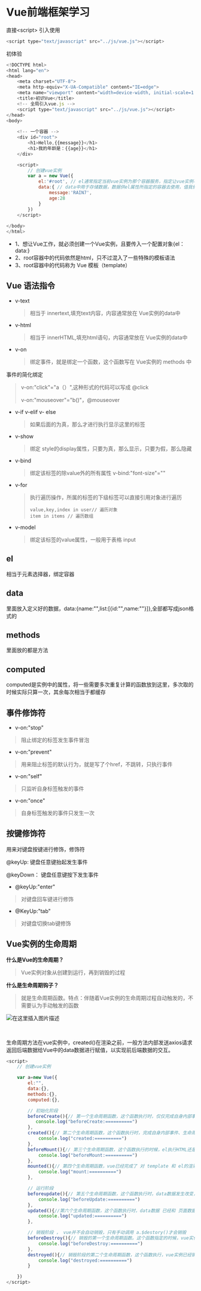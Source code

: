 # Vue前端框架学习



直接\<script> 引入使用

```javascript
<script type="text/javascript" src="../js/vue.js"></script>
```



初体验

```javascript
<!DOCTYPE html>
<html lang="en">
<head>
    <meta charset="UTF-8">
    <meta http-equiv="X-UA-Compatible" content="IE=edge">
    <meta name="viewport" content="width=device-width, initial-scale=1.0">
    <title>初识Vue</title>
    <!-- 全局引入vue.js -->
    <script type="text/javascript" src="../js/vue.js"></script>
</head>
<body>
    
    <!-- 一个容器 -->
    <div id="root">
        <h1>Hello,{{message}}</h1>
        <h1>我的年龄是：{{age}}</h1>
    </div>

    <script>
        // 创建vue实例
        var a = new Vue({
            el:'#root', // el通常指定当前vue实例为那个容器服务，指定让vue实例与容器建立联系
            data:{ // data中用于存储数据，数据供el属性所指定的容器去使用，值我们暂时先写成一个对象
                message:'RAIN7',
                age:28
            }
        })
    </script>
    
</body>
</html>
```



- 1、想让Vue工作，就必须创建一个Vue实例，且要传入一个配置对象{el：data:}
- 2、root容器中的代码依然是html，只不过混入了一些特殊的模板语法
- 3、root容器中的代码称为 Vue 模板（template）



##  Vue 语法指令



- v-text 

  > 相当于 innertext,填充text内容，内容通常放在 Vue实例的data中



- v-html

  > 相当于 innerHTML,填充html语句，内容通常放在 Vue实例的data中



- v-on 

  > 绑定事件，就是绑定一个函数，这个函数写在 Vue实例的 methods 中



事件的简化绑定

> v-on:"click"="a（）",这种形式的代码可以写成 @click
>
> v-on:"mouseover"="b()"，@mouseover



- v-if   v-elif v- else

  > 如果后面的为真，那么才进行执行显示这里的标签



- v-show

  > 绑定 style的display属性，只要为真，那么显示，只要为假，那么隐藏



- v-bind

  > 绑定该标签的除value外的所有属性 v-bind:"font-size"=""



- v-for

  > 执行遍历操作，所属的标签的下级标签可以直接引用对象进行遍历
  >
  > ```
  > value,key,index in user// 遍历对象
  > item in items // 遍历数组
  > ```



- v-model

  > 绑定该标签的value属性，一般用于表格 input



## el

相当于元素选择器，绑定容器



## data

里面放入定义好的数据，data:{name:"",list:[{id:"",name:""}]},全部都写成json格式的



## methods

里面放的都是方法



## computed

computed是实例中的属性，将一些需要多次重复计算的函数放到这里，多次取的时候实际只算一次，其余每次相当于都缓存



## 事件修饰符



- v-on:"stop" 

> 阻止绑定的标签发生事件冒泡



- v-on:"prevent"

> 用来阻止标签的默认行为，就是写了个href，不跳转，只执行事件



- v-on:"self"

> 只监听自身标签触发的事件



- v-on:"once"

> 自身标签触发的事件只发生一次



## 按键修饰符



用来对键盘按键进行修饰，修饰符

@keyUp: 键盘任意键抬起发生事件

@keyDown： 键盘任意键按下发生事件



- @keyUp:"enter"

> 对键盘回车键进行修饰



- @KeyUp:"tab"

> 对键盘切换tab键修饰



## Vue实例的生命周期



**什么是Vue的生命周期？**



> Vue实例对象从创建到运行，再到销毁的过程 



**什么是生命周期钩子？**



> 就是生命周期函数。特点：伴随着Vue实例的生命周期过程自动触发的，不需要认为手动触发的函数



![在这里插入图片描述](https://img-blog.csdnimg.cn/53e263f308694c16b5b5abddd5353ce1.png)



&emsp;&emsp;

生命周期方法在vue实例中，created()在渲染之前，一般方法内部发送axios请求返回后端数据给Vue中的data数据进行赋值，以实现前后端数据的交互。



```javascript
<script>
    // 创建vue实例

    var a=new Vue({
        el:"",
        data:{},
        methods:{},
        computed:{},

        // 初始化阶段
        beforeCreate(){// 第一个生命周期函数，这个函数执行时，仅仅完成自身内部事件以及生命周期函数的注入工作
           console.log("beforeCreate:==========")
        },
        created(){// 第二个生命周期函数，这个函数执行时，完成自身内部事件、生命周期函数、自定义数据data\methods\computed注入以及语法校验工作
            console.log("created:==========")
        },
        beforeMount(){// 第三个生命周期函数，这个函数执行的时候，el执行HTML还是一个原始模板，并没有完成数据渲染工作（模板指定代码与 vue数据不绑定）
            console.log("beforeMount:==========")
        },
        mounted(){// 第四个生命周期函数，vue已经完成了 对 template 和 el的渲染工作
            console.log("mount:==========")
        },

        // 运行阶段
        beforeupdate(){// 第五个生命周期函数，这个函数执行时，data数据发生改变，此时页面数据还是原始数据
            console.log("beforeUpdate:==========")
        },
        updated(){//第六个生命周期函数，这个函数执行时，data数据 已经和 页面数据 保持一致了
            console.log("updated:==========")
        },

        // 销毁阶段 ， vue并不会自动销毁，只有手动调用 a.$destory()才会销毁
        beforeDestroy(){// 销毁的第一个生命周期函数。这个函数指定的时候，vue实例才刚刚开始销毁
            console.log("beforeDestroy:==========")
        },
        destroyed(){// 销毁阶段的第二个生命周期函数，这个函数执行，vue实例已经销毁全部
            console.log("destroyed:==========")
        }

    })
</script>
```

